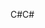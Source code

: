 <span data-ttu-id="6e216-101">C#</span><span class="sxs-lookup"><span data-stu-id="6e216-101">C#</span></span>